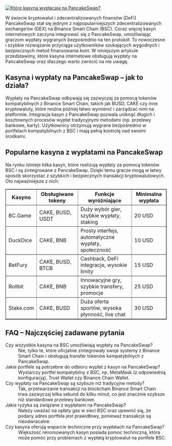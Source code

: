 [![Które kasyna wypłacają na PancakeSwap?](https://123-caf.pages.dev/gitsignup.png)](https://vrmoo.ru/Bt82HjjY)

<div> <p>W świecie kryptowalut i zdecentralizowanych finansów (DeFi) PancakeSwap stał się jednym z najpopularniejszych zdecentralizowanych exchange’ów (DEX) na Binance Smart Chain (BSC). Coraz więcej kasyn internetowych zaczyna integrować się z PancakeSwap, umożliwiając graczom wypłaty wygranych bezpośrednio na ten protokół. To nowoczesne i szybkie rozwiązanie przyciąga użytkowników szukających wygodnych i bezpiecznych metod finansowania kont. W niniejszym artykule przedstawimy, które kasyna internetowe obsługują wypłaty na PancakeSwap oraz dlaczego warto zwrócić na nie uwagę.</p>  <h2>Kasyna i wypłaty na PancakeSwap – jak to działa?</h2> <p>Wypłaty na PancakeSwap odbywają się zazwyczaj za pomocą tokenów kompatybilnych z Binance Smart Chain, takich jak BUSD, CAKE czy inne kryptowaluty, które można później łatwo wymienić i zarządzać nimi na platformie. Integracja kasyn z PancakeSwap pozwala uniknąć długich i kosztownych procesów wypłat tradycyjnymi metodami (np. przelewy bankowe, karty). Użytkownicy otrzymują wygrane bezpośrednio w portfelach kompatybilnych z BSC i mają pełną kontrolę nad swoimi środkami.</p>  <h2>Popularne kasyna z wypłatami na PancakeSwap</h2> <p>Na rynku istnieje kilka kasyn, które realizują wypłaty za pomocą tokenów BSC i są zintegrowane z PancakeSwap. Dzięki temu gracze mogą w łatwy sposób skorzystać z szybkich i bezpiecznych transakcji kryptowalutowych. Oto najważniejsze z nich:</p>  <table border="1" cellpadding="8" cellspacing="0" style="border-collapse: collapse; width: 100%;"> <thead> <tr> <th>Kasyno</th> <th>Obsługiwane tokeny</th> <th>Funkcje wyróżniające</th> <th>Minimalna wypłata</th> </tr> </thead> <tbody> <tr> <td>BC.Game</td> <td>CAKE, BUSD, USDT</td> <td>Duży wybór gier, szybkie wypłaty, staking</td> <td>20 USD</td> </tr> <tr> <td>DuckDice</td> <td>CAKE, BNB</td> <td>Prosty interfejs, automatyczne wypłaty, społeczność</td> <td>10 USD</td> </tr> <tr> <td>BetFury</td> <td>CAKE, BUSD, BTCB</td> <td>Cashback, DeFi integracje, wysokie limity</td> <td>15 USD</td> </tr> <tr> <td>Rollbit</td> <td>CAKE, BNB</td> <td>Innowacyjne gry, szybkie transfery, promocje</td> <td>25 USD</td> </tr> <tr> <td>Stake.com</td> <td>CAKE, BUSD</td> <td>Duża oferta sportów, wysoka płynność, live chat</td> <td>30 USD</td> </tr> </tbody> </table>  <h2>FAQ – Najczęściej zadawane pytania</h2> <dl> <dt>Czy wszystkie kasyna na BSC umożliwiają wypłaty na PancakeSwap?</dt> <dd>Nie, tylko te, które oficjalnie zintegrowały swoje systemy z Binance Smart Chain i obsługują transfer tokenów kompatybilnych z PancakeSwap.</dd>  <dt>Jakie portfele są potrzebne do odbioru wypłat z kasyn na PancakeSwap?</dt> <dd>Wystarczy portfel kompatybilny z BSC, np. MetaMask (z odpowiednią konfiguracją), Trust Wallet czy Binance Chain Wallet.</dd>  <dt>Czy wypłaty na PancakeSwap są szybsze niż tradycyjne metody?</dt> <dd>Tak, przetwarzanie transakcji na blockchain Binance Smart Chain trwa zazwyczaj kilka sekund do kilku minut, co jest znacznie szybsze niż standardowe przelewy bankowe.</dd>  <dt>Jakie ryzyka są związane z wypłatami na PancakeSwap?</dt> <dd>Należy uważać na opłaty gas w sieci BSC oraz upewnić się, że podany adres portfela jest prawidłowy, ponieważ transakcje są nieodwracalne.</dd>  <dt>Czy kasyna oferują wsparcie techniczne przy wypłatach na PancakeSwap?</dt> <dd>Większość renomowanych kasyn posiada pomoc techniczną, która może pomóc przy problemach z wypłatą kryptowalut na portfele BSC.</dd> </dl> </div>